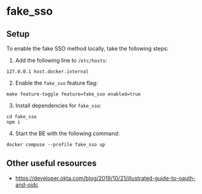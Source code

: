 # fake_sso

## Setup

To enable the fake SSO method locally, take the following steps:

1. Add the following line to `/etc/hosts`:

```
127.0.0.1 host.docker.internal
```

2. Enable the `fake_sso` feature flag:

```
make feature-toggle feature=fake_sso enabled=true
```

3. Install dependencies for `fake_sso`:

```
cd fake_sso
npm i
```

4. Start the BE with the following command:

```
docker compose --profile fake_sso up
```

## Other useful resources

- https://developer.okta.com/blog/2019/10/21/illustrated-guide-to-oauth-and-oidc
